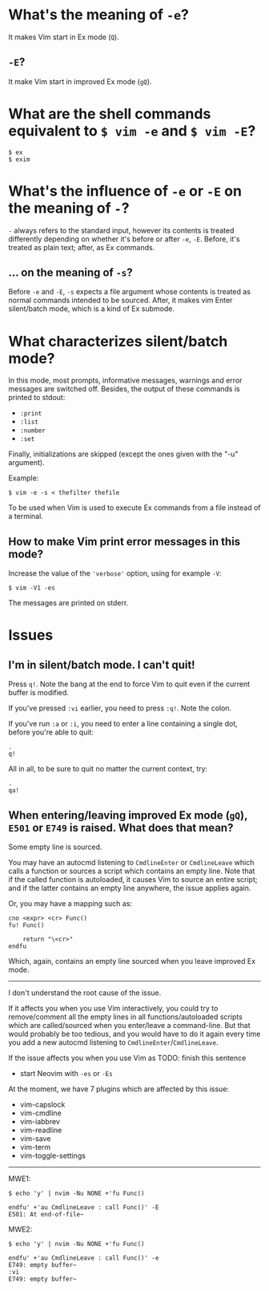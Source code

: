 # What's the meaning of `-e`?

It makes Vim start in Ex mode (`Q`).

## `-E`?

It make Vim start in improved Ex mode (`gQ`).

##
# What are the shell commands equivalent to `$ vim -e` and `$ vim -E`?

    $ ex
    $ exim

# What's the influence of `-e` or `-E` on the meaning of `-`?

`-`  always refers  to  the  standard input,  however  its  contents is  treated
differently depending on whether it's before or after `-e`, `-E`.
Before, it's treated as plain text; after, as Ex commands.

## ... on the meaning of `-s`?

Before `-e` and `-E`, `-s` expects a  file argument whose contents is treated as
normal commands intended to be sourced.
After, it makes vim Enter silent/batch mode, which is a kind of Ex submode.

##
# What characterizes silent/batch mode?

In this  mode, most prompts,  informative messages, warnings and  error messages
are switched off.
Besides, the output of these commands is printed to stdout:

   - `:print`
   - `:list`
   - `:number`
   - `:set`

Finally, initializations are skipped (except the ones given with the "-u" argument).

Example:

    $ vim -e -s < thefilter thefile

To be  used when Vim  is used to  execute Ex commands from  a file instead  of a
terminal.

## How to make Vim print error messages in this mode?

Increase the value of the `'verbose'` option, using for example `-V`:

    $ vim -V1 -es

The messages are printed on stderr.

##
# Issues
## I'm in silent/batch mode.  I can't quit!

Press `q!`.
Note the bang at the end to force Vim to quit even if the current buffer is modified.

If you've pressed `:vi` earlier, you need to press `:q!`. Note the colon.

If you've run  `:a` or `:i`, you need  to enter a line containing  a single dot,
before you're able to quit:

    .
    q!

All in all, to be sure to quit no matter the current context, try:

    .
    qa!

## When entering/leaving improved Ex mode (`gQ`), `E501` or `E749` is raised.  What does that mean?

Some empty line is sourced.

You  may have  an autocmd  listening to  `CmdlineEnter` or  `CmdlineLeave` which
calls a function or sources a script which contains an empty line.
Note that  if the  called function  is autoloaded,  it causes  Vim to  source an
entire script;  and if  the latter  contains an empty  line anywhere,  the issue
applies again.

Or, you may have a mapping such as:

    cno <expr> <cr> Func()
    fu! Func()

        return "\<cr>"
    endfu

Which, again, contains an empty line sourced when you leave improved Ex mode.

---

I don't understand the root cause of the issue.

If  it  affects   you  when  you  use  Vim  interactively,   you  could  try  to
remove/comment all the empty lines in all functions/autoloaded scripts which are
called/sourced when you enter/leave a command-line.
But that would probably be too tedious, and  you would have to do it again every
time you add a new autocmd listening to `CmdlineEnter`/`CmdlineLeave`.

If the issue affects you when you use Vim as TODO: finish this sentence

   - start Neovim with `-es` or `-Es`

At the moment, we have 7 plugins which are affected by this issue:

   * vim-capslock
   * vim-cmdline
   * vim-iabbrev
   * vim-readline
   * vim-save
   * vim-term
   * vim-toggle-settings

---

MWE1:

    $ echo 'y' | nvim -Nu NONE +'fu Func()

    endfu' +'au CmdlineLeave : call Func()' -E
    E501: At end-of-file~

MWE2:

    $ echo 'y' | nvim -Nu NONE +'fu Func()

    endfu' +'au CmdlineLeave : call Func()' -e
    E749: empty buffer~
    :vi
    E749: empty buffer~

